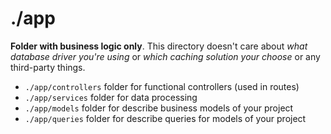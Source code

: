 # ./app

**Folder with business logic only**. This directory doesn't care about _what database driver you're using_ or _which caching solution your choose_ or any third-party things.

- `./app/controllers` folder for functional controllers (used in routes)
- `./app/services` folder for data processing
- `./app/models` folder for describe business models of your project
- `./app/queries` folder for describe queries for models of your project
